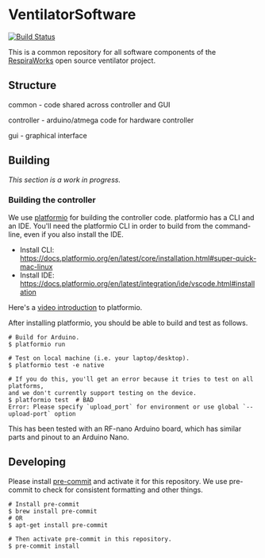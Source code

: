 # VentilatorSoftware

[![Build Status](https://travis-ci.com/RespiraWorks/VentilatorSoftware.svg?branch=master)](https://travis-ci.com/RespiraWorks/VentilatorSoftware)

This is a common repository for all software components of the [RespiraWorks](http://respira.works) open source ventilator project.

## Structure

common - code shared across controller and GUI

controller - arduino/atmega code for hardware controller

gui - graphical interface

## Building

*This section is a work in progress.*

### Building the controller

We use [platformio](https://platformio.org/) for building the controller code.  platformio has a CLI and an IDE.  You'll need the platformio CLI in order to build from the command-line, even if you also install the IDE.

 * Install CLI: https://docs.platformio.org/en/latest/core/installation.html#super-quick-mac-linux
 * Install IDE: https://docs.platformio.org/en/latest/integration/ide/vscode.html#installation

Here's a [video introduction](https://www.youtube.com/watch?v=EIkGTwLOD7o) to platformio.

After installing platformio, you should be able to build and test as follows.

```
# Build for Arduino.
$ platformio run

# Test on local machine (i.e. your laptop/desktop).
$ platformio test -e native

# If you do this, you'll get an error because it tries to test on all platforms,
and we don't currently support testing on the device.
$ platformio test  # BAD
Error: Please specify `upload_port` for environment or use global `--upload-port` option
```

This has been tested with an RF-nano Arduino board, which has similar parts and
pinout to an Arduino Nano.

## Developing

Please install [pre-commit](http://pre-commit.com) and activate it for this
repository.  We use pre-commit to check for consistent formatting and other
things.

```
# Install pre-commit
$ brew install pre-commit
# OR
$ apt-get install pre-commit

# Then activate pre-commit in this repository.
$ pre-commit install
```
